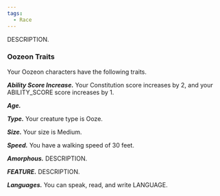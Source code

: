 ```yaml
---
tags:
  - Race
---
```

DESCRIPTION.

### Oozeon Traits
Your Oozeon characters have the following traits.

***Ability Score Increase.***
Your Constitution score increases by 2, and your ABILITY_SCORE score increases by 1.

***Age.***


***Type.***
Your creature type is Ooze.

***Size.***
Your size is Medium.

***Speed.***
You have a walking speed of 30 feet.

***Amorphous.***
DESCRIPTION.

***FEATURE.***
DESCRIPTION.

***Languages.***
You can speak, read, and write LANGUAGE.
